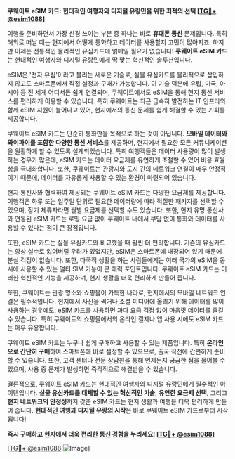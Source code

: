 **쿠웨이트 eSIM 카드: 현대적인 여행자와 디지털 유랑민을 위한 최적의 선택 [[TG💪+ @esim1088](https://t.me/s/esim1088)]**

여행을 준비하면서 가장 신경 쓰이는 부분 중 하나는 바로 **휴대폰 통신** 문제입니다. 특히 해외로 떠날 때는 현지에서 어떻게 통화하고 데이터를 사용할지 고민이 많아지죠. 하지만 이제는 전통적인 물리적인 유심카드에 얽매일 필요가 없습니다! **쿠웨이트 eSIM 카드**는 현대적인 여행자와 디지털 유랑민에게 딱 맞는 혁신적인 솔루션입니다.

eSIM은 '전자 유심'이라고 불리는 새로운 기술로, 실물 유심카드를 물리적으로 삽입하지 않고도 스마트폰에서 직접 설정과 구매가 가능합니다. 이 기술 덕분에 유럽, 미국, 아시아 등 전 세계 어디서든 쉽게 연결되며, 쿠웨이트에서도 eSIM을 통해 현지 통신 서비스를 편리하게 이용할 수 있습니다. 특히 쿠웨이트는 최근 급속히 발전하는 IT 인프라와 함께 eSIM 지원이 늘어나고 있어, 현지에서의 통신 문제를 쉽게 해결할 수 있는 기회를 제공합니다.

쿠웨이트 eSIM 카드는 단순히 통화만을 목적으로 하는 것이 아닙니다. **모바일 데이터와 와이파이를 포함한 다양한 통신 서비스**를 제공하며, 현지에서 필요한 모든 커뮤니케이션을 원활하게 할 수 있도록 설계되었습니다. 특히 여행객들은 데이터 사용량이 많이 발생하는 경우가 많은데, eSIM 카드는 데이터 요금제를 유연하게 조절할 수 있어 비용 효율성을 극대화합니다. 또한, 쿠웨이트는 관광지와 도시 간의 네트워크 연결이 매우 안정적이기 때문에, 데이터를 자유롭게 사용할 수 있는 환경이 마련되어 있습니다.

현지 통신사와 협력하여 제공되는 쿠웨이트 eSIM 카드는 다양한 요금제를 제공합니다. 여행객은 하루 또는 일주일 단위로 필요한 데이터량에 따라 적절한 패키지를 선택할 수 있으며, 장기 체류자라면 월별 요금제를 선택할 수도 있습니다. 또한, 현지 유명 통신사와 연동된 eSIM 카드는 로밍 요금 없이 쿠웨이트 내에서 부담 없이 통화와 데이터를 사용할 수 있다는 점이 큰 장점입니다.

또한, eSIM 카드는 실물 유심카드와 비교했을 때 훨씬 더 편리합니다. 기존의 유심카드는 항상 실수로 잃어버릴 우려가 있었지만, eSIM은 스마트폰에 내장되어 있기 때문에 분실 걱정이 없습니다. 또한, 다국적 생활을 하는 사람들에게는 여러 국가의 eSIM을 동시에 사용할 수 있는 멀티 SIM 기능이 큰 매력 포인트입니다. 쿠웨이트 eSIM 카드는 이러한 혁신적인 기능을 제공하며, 현지 생활을 더욱 편리하게 만들어 줍니다.

또한, 쿠웨이트는 관광 명소와 쇼핑몰이 가득한 나라로, 현지에서의 모바일 네트워크 연결은 필수적입니다. 현지에서 사진을 찍거나 소셜 미디어에 올리기 위해 데이터를 많이 사용하는 경우에도, eSIM 카드를 사용하면 과다 요금 걱정 없이 마음껏 데이터를 즐길 수 있습니다. 특히 쿠웨이트의 쇼핑몰에서의 온라인 결제나 앱 사용 시에도 eSIM 카드는 매우 유용합니다.

쿠웨이트 eSIM 카드는 누구나 쉽게 구매하고 사용할 수 있는 제품입니다. 특히 **온라인으로 간단히 구매**하여 스마트폰에 바로 설정할 수 있으므로, 출국 직전에 간편하게 준비할 수 있습니다. 또한, 고객 센터나 전문 상담원을 통해 언제든지 궁금한 점을 물어볼 수 있으며, 사용 중 문제가 발생하면 즉각적으로 해결받을 수 있습니다.

결론적으로, 쿠웨이트 eSIM 카드는 현대적인 여행자와 디지털 유랑민에게 필수적인 아이템입니다. **실물 유심카드를 대체할 수 있는 혁신적인 기술**, **유연한 요금제 선택**, 그리고 **현지 네트워크의 안정성**까지 갖춘 eSIM 카드는 현지 생활과 여행을 더욱 편리하게 만들어 줍니다. **현대적인 여행과 디지털 유랑의 시작**은 바로 쿠웨이트 eSIM 카드로부터 시작됩니다!

**즉시 구매하고 현지에서 더욱 편리한 통신 경험을 누리세요! [[TG💪+ @esim1088](https://t.me/s/esim1088)]**

[[TG💪+ @esim1088](https://t.me/s/esim1088) ![Image](https://i.postimg.cc/Y0z9fWf4/image.png)]